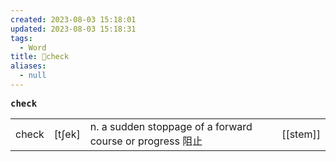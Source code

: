```yaml
---
created: 2023-08-03 15:18:01
updated: 2023-08-03 15:18:31
tags:
  - Word
title: 📖check
aliases:
  - null
---
```


<pre><strong>check</strong></pre>
|   |   |   |   |
|---|---|---|---|
|check|[tʃek]|n. a sudden stoppage of a forward course or progress 阻⽌|[[stem]]|